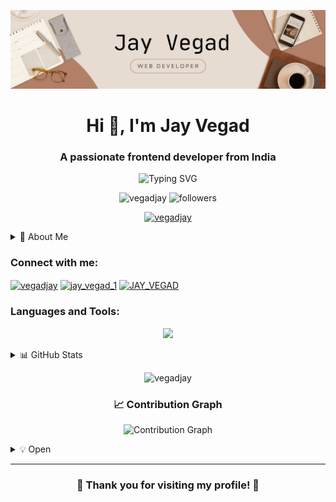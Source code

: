 <p align="center">
  <img src="./Imgs/Banner.png" alt="Jay Vegad GitHub Banner" />
</p>

<h1 align="center">Hi 👋, I'm Jay Vegad</h1>
<h3 align="center">A passionate frontend developer from India</h3>

<p align="center">
  <img src="https://readme-typing-svg.herokuapp.com?font=Jetbrains+Mono&pause=1000&color=00C2FF&center=true&vCenter=true&width=435&lines=MERN+Stack+Developer;Web+Development+Enthusiast;Always+Learning%2C+Always+Growing" alt="Typing SVG" />
</p>

<p align="center">
  <img src="https://komarev.com/ghpvc/?username=vegadjay&label=Profile%20views&color=blueviolet&style=flat" alt="vegadjay" />
  <img src="https://img.shields.io/github/followers/vegadjay?label=Followers&style=social" alt="followers" />
</p>

<p align="center">
  <a href="https://github.com/ryo-ma/github-profile-trophy">
    <img src="https://github-profile-trophy.vercel.app/?username=vegadjay&theme=onedark&no-frame=true&margin-w=12&margin-h=15&column=7&exclude=Reviews" alt="vegadjay" />
  </a>
</p>

<details>
  <summary>🚀 About Me</summary>
  <ul>
    <li>🌱 I'm currently learning <strong>Web Development</strong></li>
    <li>💬 Ask me about <strong>MERN Stack</strong></li>
    <li>📫 How to reach me: <strong>jayvegad10@gmail.com</strong></li>
    <li>⚡ Fun fact: I love to experiment with new web technologies!</li>
  </ul>
</details>

<h3 align="left">Connect with me:</h3>
<p align="left">
  <a href="https://linkedin.com/in/vegadjay" target="_blank"><img align="center" src="https://img.shields.io/badge/LinkedIn-0077B5?style=for-the-badge&logo=linkedin&logoColor=white" alt="vegadjay" /></a>
  <a href="https://instagram.com/jay_vegad_1" target="_blank"><img align="center" src="https://img.shields.io/badge/Instagram-E4405F?style=for-the-badge&logo=instagram&logoColor=white" alt="jay_vegad_1" /></a>
  <a href="https://www.youtube.com/@JAY_VEGAD" target="_blank">
  <img align="center" src="https://img.shields.io/badge/YouTube-FF0000?style=for-the-badge&logo=youtube&logoColor=white" alt="JAY_VEGAD" />
</a>
</p>

<h3 align="left">Languages and Tools:</h3>
<p align="center">
  <img src="https://skillicons.dev/icons?i=html,css,js,react,nodejs,express,mongodb,bootstrap,tailwind,java,git,figma,linux,postman,typescript&perline=5&theme=light" />
</p>

<details>
  <summary>📊 GitHub Stats</summary>
  <p align="center">
    <img src="https://github-readme-stats.vercel.app/api?username=vegadjay&show_icons=true&theme=radical" alt="vegadjay's GitHub stats" />
  </p>
</details>

<p align="center">
  <img src="https://github-readme-streak-stats.herokuapp.com/?user=vegadjay&theme=tokyonight" alt="vegadjay" />
</p>

<h3 align="center">📈 Contribution Graph</h3>
<p align="center">
  <img src="https://github-readme-activity-graph.vercel.app/graph?username=vegadjay&theme=react-dark&hide_border=true" alt="Contribution Graph" />
</p>

<details>
  <summary>💡 Open</summary>
  <p align="center">
    <img src="https://readme-typing-svg.herokuapp.com?font=Georgia&size=18&duration=2000&pause=100&multiline=true&width=500&height=80&lines=Arise%2C+awake%2C+and+stop+not+until+the+goal+is+reached.;-+Swami+Vivekananda" alt="Vivekananda Quote" />
  </p>
</details>

---

<h3 align="center">💖 Thank you for visiting my profile! 🙏</h3>
